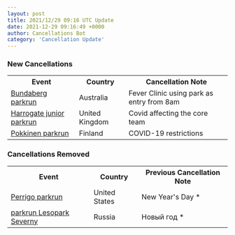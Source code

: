 ```yaml
---
layout: post
title: 2021/12/29 09:16 UTC Update
date: 2021-12-29 09:16:49 +0000
author: Cancellations Bot
category: 'Cancellation Update'
---
```


<h3>New Cancellations</h3>
<div class='hscrollable'>
<table style='width: 100%'>
    <tr>
        <th>Event</th>
        <th>Country</th>
        <th>Cancellation Note</th>
    </tr>
    <tr>
        <td><a href="https://www.parkrun.com.au/bundaberg">Bundaberg parkrun</a></td>
        <td>Australia</td>
        <td>Fever Clinic using park as entry from 8am</td>
    </tr>
    <tr>
        <td><a href="https://www.parkrun.org.uk/harrogate-juniors">Harrogate junior parkrun</a></td>
        <td>United Kingdom</td>
        <td>Covid affecting the core team</td>
    </tr>
    <tr>
        <td><a href="https://www.parkrun.fi/pokkinen">Pokkinen parkrun</a></td>
        <td>Finland</td>
        <td>COVID-19 restrictions</td>
    </tr>
</table>
</div>
<h3>Cancellations Removed</h3>
<div class='hscrollable'>
<table style='width: 100%'>
    <tr>
        <th>Event</th>
        <th>Country</th>
        <th>Previous Cancellation Note</th>
    </tr>
    <tr>
        <td><a href="https://www.parkrun.us/perrigo">Perrigo parkrun</a></td>
        <td>United States</td>
        <td>New Year's Day *</td>
    </tr>
    <tr>
        <td><a href="https://www.parkrun.ru/lesoparkseverny">parkrun Lesopark Severny</a></td>
        <td>Russia</td>
        <td>Новый год *</td>
    </tr>
</table>
</div>
